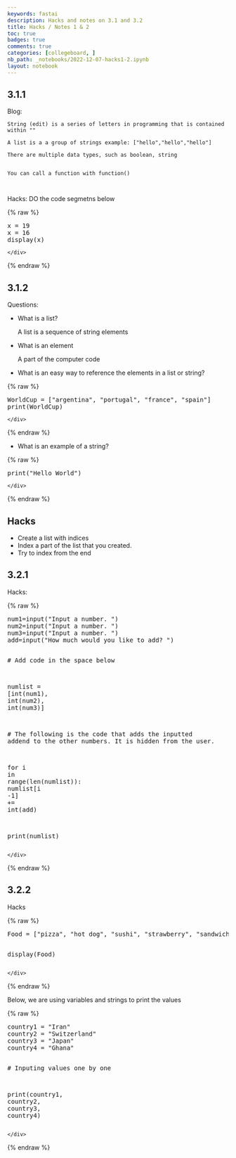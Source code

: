 ```yaml
---
keywords: fastai
description: Hacks and notes on 3.1 and 3.2
title: Hacks / Notes 1 & 2
toc: true 
badges: true
comments: true
categories: [collegeboard, ]
nb_path: _notebooks/2022-12-07-hacks1-2.ipynb
layout: notebook
---
```


<!--
#################################################
### THIS FILE WAS AUTOGENERATED! DO NOT EDIT! ###
#################################################
# file to edit: _notebooks/2022-12-07-hacks1-2.ipynb
-->

<div class="container" id="notebook-container">
        
<div class="cell border-box-sizing text_cell rendered"><div class="inner_cell">
<div class="text_cell_render border-box-sizing rendered_html">
<h2 id="3.1.1">3.1.1<a class="anchor-link" href="#3.1.1"> </a></h2><p>Blog:</p>

<pre><code>String (edit) is a series of letters in programming that is contained within ""

A list is a a group of strings example: ["hello","hello","hello"]

There are multiple data types, such as boolean, string


You can call a function with function()


</code></pre>
<p>Hacks: DO the code segmetns below</p>

</div>
</div>
</div>
    {% raw %}
    
<div class="cell border-box-sizing code_cell rendered">
<div class="input">

<div class="inner_cell">
    <div class="input_area">
<div class=" highlight hl-python"><pre><span></span><span class="n">x</span> <span class="o">=</span> <span class="mi">19</span>
<span class="n">x</span> <span class="o">=</span> <span class="mi">16</span>
<span class="n">display</span><span class="p">(</span><span class="n">x</span><span class="p">)</span>
</pre></div>

    </div>
</div>
</div>

</div>
    {% endraw %}

<div class="cell border-box-sizing text_cell rendered"><div class="inner_cell">
<div class="text_cell_render border-box-sizing rendered_html">
<h2 id="3.1.2">3.1.2<a class="anchor-link" href="#3.1.2"> </a></h2><p>Questions:</p>
<ul>
<li><p>What is a list?</p>
<p>A list is a sequence of string elements</p>
</li>
<li><p>What is an element</p>
<p>A part of the computer code</p>
</li>
<li><p>What is an easy way to reference the elements in a list or string?</p>
</li>
</ul>

</div>
</div>
</div>
    {% raw %}
    
<div class="cell border-box-sizing code_cell rendered">
<div class="input">

<div class="inner_cell">
    <div class="input_area">
<div class=" highlight hl-python"><pre><span></span><span class="n">WorldCup</span> <span class="o">=</span> <span class="p">[</span><span class="s2">&quot;argentina&quot;</span><span class="p">,</span> <span class="s2">&quot;portugal&quot;</span><span class="p">,</span> <span class="s2">&quot;france&quot;</span><span class="p">,</span> <span class="s2">&quot;spain&quot;</span><span class="p">]</span>
<span class="nb">print</span><span class="p">(</span><span class="n">WorldCup</span><span class="p">)</span>
</pre></div>

    </div>
</div>
</div>

</div>
    {% endraw %}

<div class="cell border-box-sizing text_cell rendered"><div class="inner_cell">
<div class="text_cell_render border-box-sizing rendered_html">
<ul>
<li>What is an example of a string?</li>
</ul>

</div>
</div>
</div>
    {% raw %}
    
<div class="cell border-box-sizing code_cell rendered">
<div class="input">

<div class="inner_cell">
    <div class="input_area">
<div class=" highlight hl-python"><pre><span></span><span class="nb">print</span><span class="p">(</span><span class="s2">&quot;Hello World&quot;</span><span class="p">)</span>
</pre></div>

    </div>
</div>
</div>

</div>
    {% endraw %}

<div class="cell border-box-sizing text_cell rendered"><div class="inner_cell">
<div class="text_cell_render border-box-sizing rendered_html">
<h2 id="Hacks">Hacks<a class="anchor-link" href="#Hacks"> </a></h2><ul>
<li>Create a list with indices </li>
<li>Index a part of the list that you created.</li>
<li>Try to index from the end</li>
</ul>

</div>
</div>
</div>
<div class="cell border-box-sizing text_cell rendered"><div class="inner_cell">
<div class="text_cell_render border-box-sizing rendered_html">
<h2 id="3.2.1">3.2.1<a class="anchor-link" href="#3.2.1"> </a></h2><p>Hacks:</p>

</div>
</div>
</div>
    {% raw %}
    
<div class="cell border-box-sizing code_cell rendered">
<div class="input">

<div class="inner_cell">
    <div class="input_area">
<div class=" highlight hl-python"><pre><span></span><span class="n">num1</span><span class="o">=</span><span class="nb">input</span><span class="p">(</span><span class="s2">&quot;Input a number. &quot;</span><span class="p">)</span>
<span class="n">num2</span><span class="o">=</span><span class="nb">input</span><span class="p">(</span><span class="s2">&quot;Input a number. &quot;</span><span class="p">)</span>
<span class="n">num3</span><span class="o">=</span><span class="nb">input</span><span class="p">(</span><span class="s2">&quot;Input a number. &quot;</span><span class="p">)</span>
<span class="n">add</span><span class="o">=</span><span class="nb">input</span><span class="p">(</span><span class="s2">&quot;How much would you like to add? &quot;</span><span class="p">)</span>

<span class="c1"># Add code in the space below</span>

<span class="n">numlist</span> <span class="o">=</span> <span class="p">[</span><span class="nb">int</span><span class="p">(</span><span class="n">num1</span><span class="p">),</span> <span class="nb">int</span><span class="p">(</span><span class="n">num2</span><span class="p">),</span> <span class="nb">int</span><span class="p">(</span><span class="n">num3</span><span class="p">)]</span>

<span class="c1"># The following is the code that adds the inputted addend to the other numbers. It is hidden from the user.</span>

<span class="k">for</span> <span class="n">i</span> <span class="ow">in</span> <span class="nb">range</span><span class="p">(</span><span class="nb">len</span><span class="p">(</span><span class="n">numlist</span><span class="p">)):</span>
    <span class="n">numlist</span><span class="p">[</span><span class="n">i</span> <span class="o">-</span><span class="mi">1</span><span class="p">]</span> <span class="o">+=</span> <span class="nb">int</span><span class="p">(</span><span class="n">add</span><span class="p">)</span>

<span class="nb">print</span><span class="p">(</span><span class="n">numlist</span><span class="p">)</span>
</pre></div>

    </div>
</div>
</div>

</div>
    {% endraw %}

<div class="cell border-box-sizing text_cell rendered"><div class="inner_cell">
<div class="text_cell_render border-box-sizing rendered_html">
<h2 id="3.2.2">3.2.2<a class="anchor-link" href="#3.2.2"> </a></h2><p>Hacks</p>

</div>
</div>
</div>
    {% raw %}
    
<div class="cell border-box-sizing code_cell rendered">
<div class="input">

<div class="inner_cell">
    <div class="input_area">
<div class=" highlight hl-python"><pre><span></span><span class="n">Food</span> <span class="o">=</span> <span class="p">[</span><span class="s2">&quot;pizza&quot;</span><span class="p">,</span> <span class="s2">&quot;hot dog&quot;</span><span class="p">,</span> <span class="s2">&quot;sushi&quot;</span><span class="p">,</span> <span class="s2">&quot;strawberry&quot;</span><span class="p">,</span> <span class="s2">&quot;sandwich&quot;</span><span class="p">]</span>

<span class="n">display</span><span class="p">(</span><span class="n">Food</span><span class="p">)</span>
</pre></div>

    </div>
</div>
</div>

</div>
    {% endraw %}

<div class="cell border-box-sizing text_cell rendered"><div class="inner_cell">
<div class="text_cell_render border-box-sizing rendered_html">
<p>Below, we are using variables and strings to print the values</p>

</div>
</div>
</div>
    {% raw %}
    
<div class="cell border-box-sizing code_cell rendered">
<div class="input">

<div class="inner_cell">
    <div class="input_area">
<div class=" highlight hl-python"><pre><span></span><span class="n">country1</span> <span class="o">=</span> <span class="s2">&quot;Iran&quot;</span>
<span class="n">country2</span> <span class="o">=</span> <span class="s2">&quot;Switzerland&quot;</span>
<span class="n">country3</span> <span class="o">=</span> <span class="s2">&quot;Japan&quot;</span>
<span class="n">country4</span> <span class="o">=</span> <span class="s2">&quot;Ghana&quot;</span>

<span class="c1"># Inputing values one by one</span>

<span class="nb">print</span><span class="p">(</span><span class="n">country1</span><span class="p">,</span> <span class="n">country2</span><span class="p">,</span> <span class="n">country3</span><span class="p">,</span> <span class="n">country4</span><span class="p">)</span>
</pre></div>

    </div>
</div>
</div>

</div>
    {% endraw %}

</div>
 

